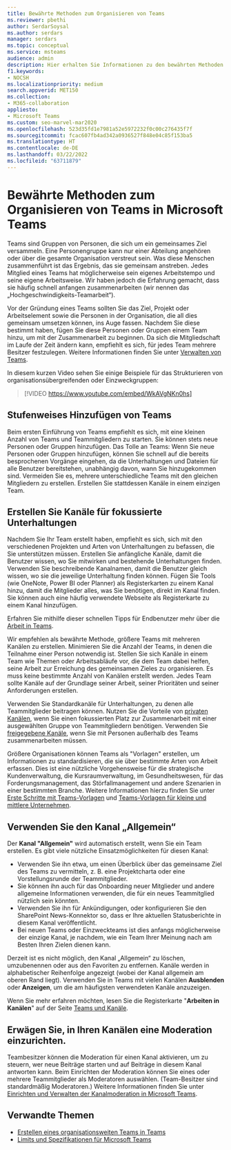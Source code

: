 ```yaml
---
title: Bewährte Methoden zum Organisieren von Teams
ms.reviewer: pbethi
author: SerdarSoysal
ms.author: serdars
manager: serdars
ms.topic: conceptual
ms.service: msteams
audience: admin
description: Hier erhalten Sie Informationen zu den bewährten Methoden zum Organisieren von Teams in Microsoft Teams gemäß den Anforderungen Ihrer Organisation.
f1.keywords:
- NOCSH
ms.localizationpriority: medium
search.appverid: MET150
ms.collection:
- M365-collaboration
appliesto:
- Microsoft Teams
ms.custom: seo-marvel-mar2020
ms.openlocfilehash: 523d35fd1e7981a52e5972232f0c00c276435f7f
ms.sourcegitcommit: fcac607fb4ad342a0936527f848e04c85f153ba5
ms.translationtype: HT
ms.contentlocale: de-DE
ms.lasthandoff: 03/22/2022
ms.locfileid: "63711879"
---
```

# <a name="best-practices-for-organizing-teams-in-microsoft-teams"></a>Bewährte Methoden zum Organisieren von Teams in Microsoft Teams

Teams sind Gruppen von Personen, die sich um ein gemeinsames Ziel versammeln. Eine Personengruppe kann nur einer Abteilung angehören oder über die gesamte Organisation verstreut sein. Was diese Menschen zusammenführt ist das Ergebnis, das sie gemeinsam anstreben. Jedes Mitglied eines Teams hat möglicherweise sein eigenes Arbeitstempo und seine eigene Arbeitsweise. Wir haben jedoch die Erfahrung gemacht, dass sie häufig schnell anfangen zusammenarbeiten (wir nennen das „Hochgeschwindigkeits-Teamarbeit“).  

Vor der Gründung eines Teams sollten Sie das Ziel, Projekt oder Arbeitselement sowie die Personen in der Organisation, die all dies gemeinsam umsetzen können, ins Auge fassen. Nachdem Sie diese bestimmt haben, fügen Sie diese Personen oder Gruppen einem Team hinzu, um mit der Zusammenarbeit zu beginnen. Da sich die Mitgliedschaft im Laufe der Zeit ändern kann, empfiehlt es sich, für jedes Team mehrere Besitzer festzulegen. Weitere Informationen finden Sie unter [Verwalten von Teams](https://support.office.com/article/Teams-and-Channels-df38ae23-8f85-46d3-b071-cb11b9de5499).


In diesem kurzen Video sehen Sie einige Beispiele für das Strukturieren von organisationsübergreifenden oder Einzweckgruppen:

> [!VIDEO https://www.youtube.com/embed/WkAVgNKn0hs]

## <a name="add-teams-gradually"></a>Stufenweises Hinzufügen von Teams

Beim ersten Einführung von Teams empfiehlt es sich, mit eine kleinen Anzahl von Teams und Teammitgliedern zu starten. Sie können stets neue Personen oder Gruppen hinzufügen. Das Tolle an Teams: Wenn Sie neue Personen oder Gruppen hinzufügen, können Sie schnell auf die bereits besprochenen Vorgänge eingehen, da die Unterhaltungen und Dateien für alle Benutzer bereitstehen, unabhängig davon, wann Sie hinzugekommen sind. Vermeiden Sie es, mehrere unterschiedliche Teams mit den gleichen Mitgliedern zu erstellen. Erstellen Sie stattdessen Kanäle in einem einzigen Team.

## <a name="create-channels-to-focus-discussions"></a>Erstellen Sie Kanäle für fokussierte Unterhaltungen

Nachdem Sie Ihr Team erstellt haben, empfiehlt es sich, sich mit den verschiedenen Projekten und Arten von Unterhaltungen zu befassen, die Sie unterstützen müssen. Erstellen Sie anfängliche Kanäle, damit die Benutzer wissen, wo Sie mitwirken und bestehende Unterhaltungen finden. Verwenden Sie beschreibende Kanalnamen, damit die Benutzer gleich wissen, wo sie die jeweilige Unterhaltung finden können. Fügen Sie Tools (wie OneNote, Power BI oder Planner) als Registerkarten zu einem Kanal hinzu, damit die Mitglieder alles, was Sie benötigen, direkt im Kanal finden. Sie können auch eine häufig verwendete Webseite als Registerkarte zu einem Kanal hinzufügen.

Erfahren Sie mithilfe dieser schnellen Tipps für Endbenutzer mehr über die [Arbeit in Teams](https://support.office.com/article/teams-and-channels-df38ae23-8f85-46d3-b071-cb11b9de5499#ID0EAABAAA=Work_in_teams).

Wir empfehlen als bewährte Methode, größere Teams mit mehreren Kanälen zu erstellen. Minimieren Sie die Anzahl der Teams, in denen die Teilnahme einer Person notwendig ist. Stellen Sie sich Kanäle in einem Team wie Themen oder Arbeitsabläufe vor, die dem Team dabei helfen, seine Arbeit zur Erreichung des gemeinsamen Zieles zu organisieren. Es muss keine bestimmte Anzahl von Kanälen erstellt werden. Jedes Team sollte Kanäle auf der Grundlage seiner Arbeit, seiner Prioritäten und seiner Anforderungen erstellen.

Verwenden Sie Standardkanäle für Unterhaltungen, zu denen alle Teammitglieder beitragen können. Nutzen Sie die Vorteile von [privaten Kanälen](private-channels.md), wenn Sie einen fokussierten Platz zur Zusammenarbeit mit einer ausgewählten Gruppe von Teammitgliedern benötigen. Verwenden Sie [freigegebene Kanäle](shared-channels.md), wenn Sie mit Personen außerhalb des Teams zusammenarbeiten müssen.

Größere Organisationen können Teams als "Vorlagen" erstellen, um Informationen zu standardisieren, die sie über bestimmte Arten von Arbeit erfassen. Dies ist eine nützliche Vorgehensweise für die strategische Kundenverwaltung, die Kursraumverwaltung, im Gesundheitswesen, für das Forderungsmanagement, das Störfallmanagement und andere Szenarien in einer bestimmten Branche. Weitere Informationen hierzu finden Sie unter [Erste Schritte mit Teams-Vorlagen](get-started-with-teams-templates.md) und [Teams-Vorlagen für kleine und mittlere Unternehmen](smb-templates.md).

## <a name="use-the-general-channel"></a>Verwenden Sie den Kanal „Allgemein“

Der **Kanal "Allgemein"** wird automatisch erstellt, wenn Sie ein Team erstellen. Es gibt viele nützliche Einsatzmöglichkeiten für diesen Kanal:

- Verwenden Sie ihn etwa, um einen Überblick über das gemeinsame Ziel des Teams zu vermitteln, z. B. eine Projektcharta oder eine Vorstellungsrunde der Teammitglieder.
- Sie können ihn auch für das Onboarding neuer Mitglieder und andere allgemeine Informationen verwenden, die für ein neues Teammitglied nützlich sein könnten.
- Verwenden Sie ihn für Ankündigungen, oder konfigurieren Sie den SharePoint News-Konnektor so, dass er Ihre aktuellen Statusberichte in diesem Kanal veröffentlicht.  
- Bei neuen Teams oder Einzweckteams ist dies anfangs möglicherweise der einzige Kanal, je nachdem, wie ein Team Ihrer Meinung nach am Besten Ihren Zielen dienen kann.

Derzeit ist es nicht möglich, den Kanal „Allgemein“ zu löschen, umzubenennen oder aus den Favoriten zu entfernen. Kanäle werden in alphabetischer Reihenfolge angezeigt (wobei der Kanal allgemein am oberen Rand liegt). Verwenden Sie in Teams mit vielen Kanälen **Ausblenden** oder **Anzeigen**, um die am häufigsten verwendeten Kanäle anzuzeigen.

Wenn Sie mehr erfahren möchten, lesen Sie die Registerkarte "**Arbeiten in Kanälen**" auf der Seite [Teams und Kanäle](https://support.office.com/article/teams-and-channels-df38ae23-8f85-46d3-b071-cb11b9de5499#ID0EAABAAA=Work_in_channels).

## <a name="consider-setting-up-moderation-in-your-channels"></a>Erwägen Sie, in Ihren Kanälen eine Moderation einzurichten.

Teambesitzer können die Moderation für einen Kanal aktivieren, um zu steuern, wer neue Beiträge starten und auf Beiträge in diesem Kanal antworten kann. Beim Einrichten der Moderation können Sie eines oder mehrere Teammitglieder als Moderatoren auswählen. (Team-Besitzer sind standardmäßig Moderatoren.) Weitere Informationen finden Sie unter [Einrichten und Verwalten der Kanalmoderation in Microsoft Teams](manage-channel-moderation-in-teams.md).

## <a name="related-topics"></a>Verwandte Themen

- [Erstellen eines organisationsweiten Teams in Teams](create-an-org-wide-team.md)
- [Limits und Spezifikationen für Microsoft Teams](limits-specifications-teams.md)

